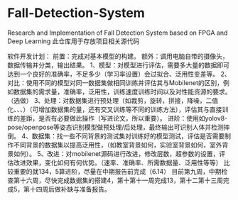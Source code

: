 # Fall-Detection-System
Research and Implementation of Fall Detection System based on FPGA and Deep Learning
此仓库用于存放项目相关源代码

软件开发计划：
前置：完成对基本模型的构建。
额外：调用电脑自带的摄像头，数据传输并分类，输出结果。
1、模型：对模型进行评估，需要多大量的数据即可达到一个良好的准确率，不足多少（学习率设置）会过拟合、泛用性变差等。
2、对比：使用不同的模型对同一数据集做相同训练并评估其与Mobilenet的区别，例如数据集的需求量，准确率，泛用性，训练速度训练时间以及对性能资源的要求。（选做）
3、处理：对数据集进行预处理（如裁剪，旋转，拼接，降噪，二值化、、、）（可增加数据集的量，还有交叉训练等不同的训练方法），评估其与直接训练的差距，是否有必要做此操作（写进论文，所以重要）。
进阶：使用如yolov8-pose/openpose等姿态识别模型做预处理/后处理，最终输出可识别人体并检测摔倒。
4、数据集：找一些不同背景的测试集对训练好的模型测试，评估是否需要制作不同背景的数据集以提高泛用性，（如教室背景如何，实验室背景如何，室外背景如何）。
5、改进：对mobilenet源码进行改进，修改层数，超参数的设置，评估改进效果，变化如何有何优势。（速率、准确率、所需数据量、泛用性等等）
比较重要的就134，5算进阶，尽量在中期报告前完成（6.14）
目前第九周，中期检查第十六周，尽快完成数据集的搭建4，第十第十一周完成13，第十二第十三周完成5，第十四周后做补缺与准备报告。


